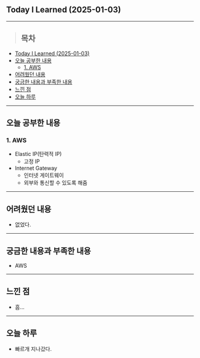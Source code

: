 ## Today I Learned (2025-01-03)
---
> ## 목차
- [Today I Learned (2025-01-03)](#today-i-learned-2025-01-03)
- [오늘 공부한 내용](#오늘-공부한-내용)
  - [1. AWS](#1-aws)
- [어려웠던 내용](#어려웠던-내용)
- [궁금한 내용과 부족한 내용](#궁금한-내용과-부족한-내용)
- [느낀 점](#느낀-점)
- [오늘 하루](#오늘-하루)
---

## 오늘 공부한 내용
### 1. AWS
- Elastic IP(탄력적 IP)
  - 고정 IP
- Internet Gateway
  - 인터넷 게이트웨이
  - 외부와 통신할 수 있도록 해줌

---
## 어려웠던 내용
- 없었다.
---
## 궁금한 내용과 부족한 내용
- AWS
---
## 느낀 점
- 흠...
---
## 오늘 하루
- 빠르개 지나갔다.
<!-- <img src="이미지 주소" width="100%" height="100%"/> -->
